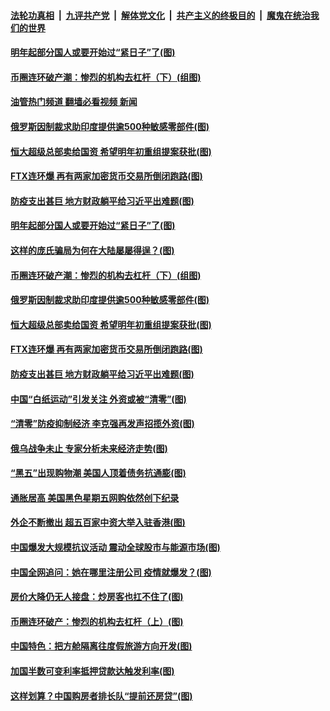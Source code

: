####  [法轮功真相](../../../../basic/blob/master/README.md?t=11301631) &nbsp;|&nbsp; [九评共产党](../../../../9ping.md/blob/master/README.md?t=11301631) &nbsp;|&nbsp; [解体党文化](../../../../jtdwh.md/blob/master/README.md?t=11301631)  &nbsp;|&nbsp; [共产主义的终极目的](../../../../gczydzjmd.md/blob/master/README.md?t=11301631) &nbsp;|&nbsp; [魔鬼在统治我们的世界](../../../../mgztzwmdsj.md/blob/master/README.md?t=11301631) 

#### [明年起部分国人或要开始过“紧日子”了(图)](../pages/p5/1022952.md?t=11301631) 

#### [币圈连环破产潮：惨烈的机构去杠杆（下）(组图)](../pages/p5/1022938.md?t=11301631) 

#### [油管热门频道 翻墙必看视频 新闻](http://129.146.143.75:81/youtube.html?11301631)

#### [俄罗斯因制裁求助印度提供逾500种敏感零部件(图)](../pages/p5/1022924.md?t=11301631) 

#### [恒大超级总部卖给国资 希望明年初重组提案获批(图)](../pages/p5/1022918.md?t=11301631) 

#### [FTX连环爆 再有两家加密货币交易所倒闭跑路(图)](../pages/p5/1022912.md?t=11301631) 

#### [防疫支出甚巨 地方财政躺平给习近平出难题(图)](../pages/p5/1022904.md?t=11301631) 

#### [明年起部分国人或要开始过“紧日子”了(图)](../pages/p5/1022952.md?t=11301631) 

#### [这样的庞氏骗局为何在大陆屡屡得逞？(图)](../pages/p5/1022949.md?t=11301631) 

#### [币圈连环破产潮：惨烈的机构去杠杆（下）(组图)](../pages/p5/1022938.md?t=11301631) 

#### [俄罗斯因制裁求助印度提供逾500种敏感零部件(图)](../pages/p5/1022924.md?t=11301631) 

#### [恒大超级总部卖给国资 希望明年初重组提案获批(图)](../pages/p5/1022918.md?t=11301631) 

#### [FTX连环爆 再有两家加密货币交易所倒闭跑路(图)](../pages/p5/1022912.md?t=11301631) 

#### [防疫支出甚巨 地方财政躺平给习近平出难题(图)](../pages/p5/1022904.md?t=11301631) 

#### [中国“白纸运动”引发关注 外资或被“清零”(图)](../pages/p5/1022850.md?t=11301631) 

#### [“清零”防疫抑制经济 李克强再发声招揽外资(图)](../pages/p5/1022816.md?t=11301631) 

#### [俄乌战争未止 专家分析未来经济走势(图)](../pages/p5/1022851.md?t=11301631) 

#### [“黑五”出现购物潮 美国人顶着债务抗通膨(图)](../pages/p5/1022849.md?t=11301631) 

#### [通胀居高 美国黑色星期五网购依然创下纪录](../pages/p5/1022812.md?t=11301631) 

#### [外企不断撤出 超五百家中资大举入驻香港(图)](../pages/p5/1022807.md?t=11301631) 

#### [中国爆发大规模抗议活动 震动全球股市与能源市场(图)](../pages/p5/1022789.md?t=11301631) 

#### [中国全网追问：她在哪里注册公司 疫情就爆发？(图)](../pages/p5/1022796.md?t=11301631) 

#### [房价大降仍无人接盘：炒房客也扛不住了(图)](../pages/p5/1022738.md?t=11301631) 

#### [币圈连环破产：惨烈的机构去杠杆（上）(图)](../pages/p5/1022733.md?t=11301631) 

#### [中国特色：把方舱隔离往度假旅游方向开发(图)](../pages/p5/1022730.md?t=11301631) 

#### [加国半数可变利率抵押贷款达触发利率(图)](../pages/p5/1022735.md?t=11301631) 

#### [这样划算？中国购房者排长队“提前还房贷”(图)](../pages/p5/1022694.md?t=11301631) 

<img src='http://gfw-breaker.win/goodnews/indexes/p5.md' width='0px' height='0px'/>
